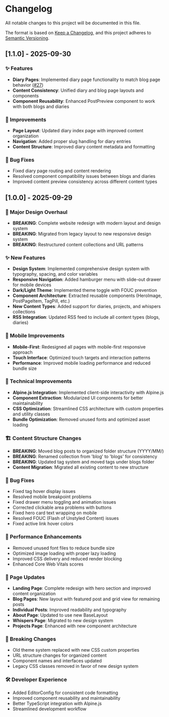 # Changelog

All notable changes to this project will be documented in this file.

The format is based on [Keep a Changelog](https://keepachangelog.com/en/1.0.0/), and this project adheres to [Semantic Versioning](https://semver.org/spec/v2.0.0.html).

## [1.1.0] - 2025-09-30

### ✨ Features
- **Diary Pages**: Implemented diary page functionality to match blog page behavior ([#27](https://github.com/ferrywlto/ferrywlto.github.io/issues/27))
- **Content Consistency**: Unified diary and blog page layouts and components
- **Component Reusability**: Enhanced PostPreview component to work with both blogs and diaries

### 🔧 Improvements  
- **Page Layout**: Updated diary index page with improved content organization
- **Navigation**: Added proper slug handling for diary entries
- **Content Structure**: Improved diary content metadata and formatting

### 🐛 Bug Fixes
- Fixed diary page routing and content rendering
- Resolved component compatibility issues between blogs and diaries
- Improved content preview consistency across different content types

## [1.0.0] - 2025-09-29

### 🎨 Major Design Overhaul
- **BREAKING**: Complete website redesign with modern layout and design system
- **BREAKING**: Migrated from legacy layout to new responsive design system
- **BREAKING**: Restructured content collections and URL patterns

### ✨ New Features
- **Design System**: Implemented comprehensive design system with typography, spacing, and color variables
- **Responsive Navigation**: Added hamburger menu with slide-out drawer for mobile devices
- **Dark/Light Theme**: Implemented theme toggle with FOUC prevention
- **Component Architecture**: Extracted reusable components (HeroImage, PostPageItem, TagPill, etc.)
- **New Content Types**: Added support for diaries, projects, and whispers collections
- **RSS Integration**: Updated RSS feed to include all content types (blogs, diaries)

### 📱 Mobile Improvements  
- **Mobile-First**: Redesigned all pages with mobile-first responsive approach
- **Touch Interface**: Optimized touch targets and interaction patterns
- **Performance**: Improved mobile loading performance and reduced bundle size

### 🔧 Technical Improvements
- **Alpine.js Integration**: Implemented client-side interactivity with Alpine.js
- **Component Extraction**: Modularized UI components for better maintainability
- **CSS Optimization**: Streamlined CSS architecture with custom properties and utility classes
- **Bundle Optimization**: Removed unused fonts and optimized asset loading

### 🏗️ Content Structure Changes
- **BREAKING**: Moved blog posts to organized folder structure (YYYY/MM/)
- **BREAKING**: Renamed collection from 'blog' to 'blogs' for consistency
- **BREAKING**: Updated tag system and moved tags under blogs folder
- **Content Migration**: Migrated all existing content to new structure

### 🐛 Bug Fixes
- Fixed tag hover display issues
- Resolved mobile breakpoint problems
- Fixed drawer menu toggling and animation issues
- Corrected clickable area problems with buttons
- Fixed hero card text wrapping on mobile
- Resolved FOUC (Flash of Unstyled Content) issues
- Fixed active link hover colors

### 🚀 Performance Enhancements
- Removed unused font files to reduce bundle size
- Optimized image loading with proper lazy loading
- Improved CSS delivery and reduced render blocking
- Enhanced Core Web Vitals scores

### 📄 Page Updates
- **Landing Page**: Complete redesign with hero section and improved content organization  
- **Blog Pages**: New layout with featured post and grid view for remaining posts
- **Individual Posts**: Improved readability and typography
- **About Page**: Updated to use new BaseLayout
- **Whispers Page**: Migrated to new design system
- **Projects Page**: Enhanced with new component architecture

### 🔄 Breaking Changes
- Old theme system replaced with new CSS custom properties
- URL structure changes for organized content
- Component names and interfaces updated
- Legacy CSS classes removed in favor of new design system

### 🛠️ Developer Experience
- Added EditorConfig for consistent code formatting
- Improved component reusability and maintainability  
- Better TypeScript integration with Alpine.js
- Streamlined development workflow

